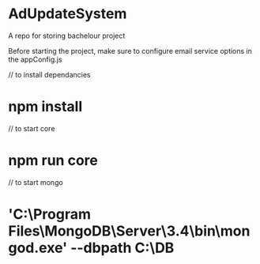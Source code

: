 # AdUpdateSystem
A repo for storing bachelour project

Before starting the project, make sure to configure email service options in the appConfig.js

// to install dependancies
# npm install

// to start core
# npm run core

// to start mongo
# 'C:\Program Files\MongoDB\Server\3.4\bin\mongod.exe' --dbpath C:\DB
